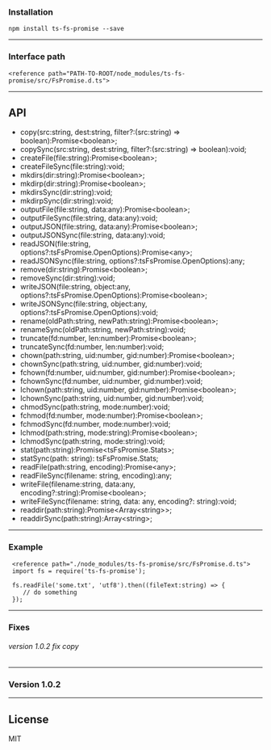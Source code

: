 ### Installation

    npm install ts-fs-promise --save
   
-------------

### Interface path

    <reference path="PATH-TO-ROOT/node_modules/ts-fs-promise/src/FsPromise.d.ts">
    
-------------

## API

* copy(src:string, dest:string, filter?:(src:string) => boolean):Promise<boolean\>;
* copySync(src:string, dest:string, filter?:(src:string) => boolean):void;
* createFile(file:string):Promise<boolean\>;
* createFileSync(file:string):void;
* mkdirs(dir:string):Promise<boolean\>;
* mkdirp(dir:string):Promise<boolean\>;
* mkdirsSync(dir:string):void;
* mkdirpSync(dir:string):void;
* outputFile(file:string, data:any):Promise<boolean\>;
* outputFileSync(file:string, data:any):void;
* outputJSON(file:string, data:any):Promise<boolean\>;
* outputJSONSync(file:string, data:any):void;
* readJSON(file:string, options?:tsFsPromise.OpenOptions):Promise<any\>;
* readJSONSync(file:string, options?:tsFsPromise.OpenOptions):any;
* remove(dir:string):Promise<boolean\>;
* removeSync(dir:string):void;
* writeJSON(file:string, object:any, options?:tsFsPromise.OpenOptions):Promise<boolean\>;
* writeJSONSync(file:string, object:any, options?:tsFsPromise.OpenOptions):void;
* rename(oldPath:string, newPath:string):Promise<boolean\>;
* renameSync(oldPath:string, newPath:string):void;
* truncate(fd:number, len:number):Promise<boolean\>;
* truncateSync(fd:number, len:number):void;
* chown(path:string, uid:number, gid:number):Promise<boolean\>;
* chownSync(path:string, uid:number, gid:number):void;
* fchown(fd:number, uid:number, gid:number):Promise<boolean\>;
* fchownSync(fd:number, uid:number, gid:number):void;
* lchown(path:string, uid:number, gid:number):Promise<boolean\>;
* lchownSync(path:string, uid:number, gid:number):void;
* chmodSync(path:string, mode:number):void;
* fchmod(fd:number, mode:number):Promise<boolean\>;
* fchmodSync(fd:number, mode:number):void;
* lchmod(path:string, mode:string):Promise<boolean\>;
* lchmodSync(path:string, mode:string):void;
* stat(path:string):Promise\<tsFsPromise.Stats>;
* statSync(path: string): tsFsPromise.Stats;
* readFile(path:string, encoding):Promise<any\>;
* readFileSync(filename: string, encoding):any;
* writeFile(filename:string, data:any, encoding?:string):Promise<boolean\>;
* writeFileSync(filename: string, data: any, encoding?: string):void;
* readdir(path:string):Promise<Array<string\>\>;
* readdirSync(path:string):Array<string\>;

------------

### Example 

     <reference path="./node_modules/ts-fs-promise/src/FsPromise.d.ts">
     import fs = require('ts-fs-promise');
     
     fs.readFile('some.txt', 'utf8').then((fileText:string) => {
        // do something
     });

------------
### Fixes

###### version 1.0.2 fix copy


-------------
### Version 1.0.2
-------------
License
----

MIT
